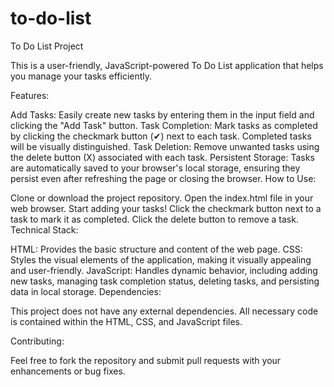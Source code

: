 # to-do-list
To Do List Project

This is a user-friendly, JavaScript-powered To Do List application that helps you manage your tasks efficiently.

Features:

Add Tasks: Easily create new tasks by entering them in the input field and clicking the "Add Task" button.
Task Completion: Mark tasks as completed by clicking the checkmark button (✔) next to each task. Completed tasks will be visually distinguished.
Task Deletion: Remove unwanted tasks using the delete button (X) associated with each task.
Persistent Storage: Tasks are automatically saved to your browser's local storage, ensuring they persist even after refreshing the page or closing the browser.
How to Use:

Clone or download the project repository.
Open the index.html file in your web browser.
Start adding your tasks!
Click the checkmark button next to a task to mark it as completed.
Click the delete button to remove a task.
Technical Stack:

HTML: Provides the basic structure and content of the web page.
CSS: Styles the visual elements of the application, making it visually appealing and user-friendly.
JavaScript: Handles dynamic behavior, including adding new tasks, managing task completion status, deleting tasks, and persisting data in local storage.
Dependencies:

This project does not have any external dependencies. All necessary code is contained within the HTML, CSS, and JavaScript files.

Contributing:

Feel free to fork the repository and submit pull requests with your enhancements or bug fixes.
